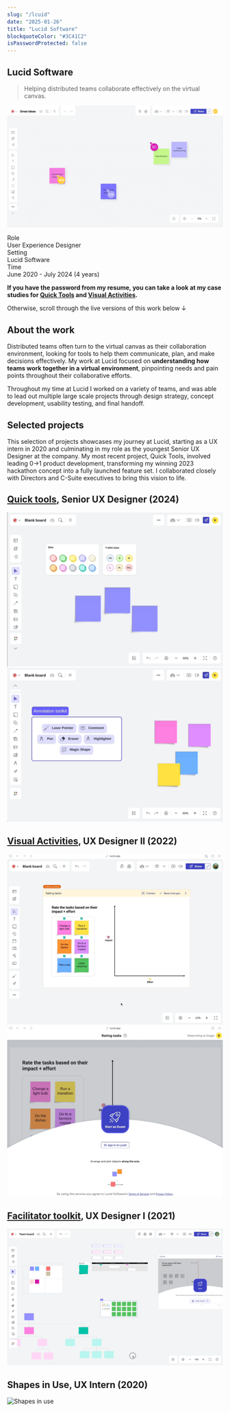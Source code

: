 ```yaml
---
slug: "/lcuid"
date: "2025-01-26"
title: "Lucid Software"
blockquoteColor: "#3C41C2" 
isPasswordProtected: false
---
```

## Lucid Software
> Helping distributed teams collaborate effectively on the virtual canvas.

![Hero gif of work done at Lucid](../src/images/lucid/lucidhero.gif)

<div class="info-container">
    <div class="info-block">
        <div class="info-title">Role</div>
        User Experience Designer
    </div>
    <div class="info-block">
        <div class="info-title">Setting</div>
        Lucid Software
    </div>
    <div class="info-block">
        <div class="info-title">Time</div>
        June 2020 - July 2024 (4 years) 
    </div>
</div>

**If you have the password from my resume, you can take a look at my case studies for [Quick Tools](/quicktools) and [Visual Activities](/visualactivities).**

Otherwise, scroll through the live versions of this work below ↓

## About the work
Distributed teams often turn to the virtual canvas as their collaboration environment, looking for tools to help them communicate, plan, and make decisions effectively. My work at Lucid focused on **understanding how teams work together in a virtual environment**, pinpointing needs and pain points throughout their collaborative efforts.

Throughout my time at Lucid I worked on a variety of teams, and was able to lead out multiple large scale projects through design strategy, concept development, usability testing, and final handoff.


## Selected projects
This selection of projects showcases my journey at Lucid, starting as a UX intern in 2020 and culminating in my role as the youngest Senior UX Designer at the company. My most recent project, Quick Tools, involved leading 0→1 product development, transforming my winning 2023 hackathon concept into a fully launched feature set. I collaborated closely with Directors and C-Suite executives to bring this vision to life.

## [Quick tools](https://training.lucid.co/quick-tools/1954453), Senior UX Designer (2024)
![Quick tools](../src/images/quicktools/quickshapebank.gif)
![Quick tools](../src/images/quicktools/quickaction.gif)

## [Visual Activities](https://lucid.co/resources/webinars/use-cases-for-visual-activities-jan-2024), UX Designer II (2022)
![Visual Activities](../src/images/visualactivities/canvas.gif)
![Visual Activities](../src/images/visualactivities/participation.gif)

## [Facilitator toolkit](https://lucidspark.com/solutions/facilitation-tools), UX Designer I (2021)
![Facilitator toolkit](../src/images/playground/laser.gif)

## Shapes in Use, UX Intern (2020)
![Shapes in use](../src/images/playground/shapesinuse.gif)
